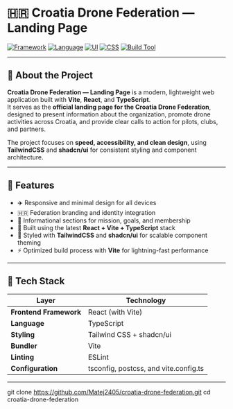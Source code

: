 # 🇭🇷 Croatia Drone Federation — Landing Page

[![Framework](https://img.shields.io/badge/Vite-React-blue?logo=vite&logoColor=white)](https://vitejs.dev/)
[![Language](https://img.shields.io/badge/TypeScript-3178C6?logo=typescript&logoColor=white)](https://www.typescriptlang.org/)
[![UI](https://img.shields.io/badge/UI-shadcn%2Fui-black?logo=react&logoColor=white)](https://ui.shadcn.com/)
[![CSS](https://img.shields.io/badge/Tailwind_CSS-38B2AC?logo=tailwindcss&logoColor=white)](https://tailwindcss.com/)
[![Build Tool](https://img.shields.io/badge/Bundler-Vite-646CFF?logo=vite&logoColor=white)](https://vitejs.dev/)

---

## 🚀 About the Project

**Croatia Drone Federation — Landing Page** is a modern, lightweight web application built with **Vite**, **React**, and **TypeScript**.  
It serves as the **official landing page for the Croatia Drone Federation**, designed to present information about the organization, promote drone activities across Croatia, and provide clear calls to action for pilots, clubs, and partners.

The project focuses on **speed, accessibility, and clean design**, using **TailwindCSS** and **shadcn/ui** for consistent styling and component architecture.

---

## 🧠 Features
- ✈️ Responsive and minimal design for all devices  
- 🇭🇷 Federation branding and identity integration  
- 📄 Informational sections for mission, goals, and membership  
- 🧭 Built using the latest **React + Vite + TypeScript** stack  
- 🎨 Styled with **TailwindCSS** and **shadcn/ui** for scalable component theming  
- ⚡️ Optimized build process with **Vite** for lightning-fast performance  

---

## 🧱 Tech Stack
| Layer | Technology |
|-------|-------------|
| **Frontend Framework** | React (with Vite) |
| **Language** | TypeScript |
| **Styling** | Tailwind CSS + shadcn/ui |
| **Bundler** | Vite |
| **Linting** | ESLint |
| **Configuration** | tsconfig, postcss, and vite.config.ts |

---
git clone https://github.com/Matej2405/croatia-drone-federation.git
cd croatia-drone-federation
